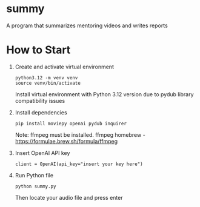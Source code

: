 # summy
A program that summarizes mentoring videos and writes reports

# How to Start

1. Create and activate virtual environment
   ```
   python3.12 -m venv venv
   source venv/bin/activate
   ```
   Install virtual environment with Python 3.12 version due to pydub library compatibility issues

2. Install dependencies
   ```
   pip install moviepy openai pydub inquirer
   ```
   Note: ffmpeg must be installed.
   ffmpeg homebrew - https://formulae.brew.sh/formula/ffmpeg

3. Insert OpenAI API key
   ```
   client = OpenAI(api_key="insert your key here")
   ```

4. Run Python file
   ```
   python summy.py
   ```
   Then locate your audio file and press enter
